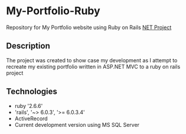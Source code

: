 # My-Portfolio-Ruby
Repository for My Portfolio website using Ruby on Rails [NET Project](https://github.com/barryhalper/My-Portfolio)

## Description
The project was created to show case my development as I attempt to recreate my existing portfolio written in ASP.NET MVC to a ruby on rails project  


## Technologies
- ruby '2.6.6'
- 'rails', '~> 6.0.3', '>= 6.0.3.4'
- ActiveRecord
- Current development version using MS SQL Server

